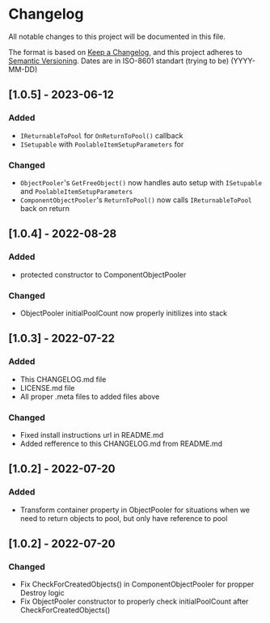 # Changelog
All notable changes to this project will be documented in this file.

The format is based on [Keep a Changelog](https://keepachangelog.com/en/1.0.0/),
and this project adheres to [Semantic Versioning](https://semver.org/spec/v2.0.0.html).
Dates are in ISO-8601 standart (trying to be) (YYYY-MM-DD)

## [1.0.5] - 2023-06-12
### Added
- `IReturnableToPool` for `OnReturnToPool()` callback
- `ISetupable` with `PoolableItemSetupParameters` for
### Changed
- `ObjectPooler`'s `GetFreeObject()` now handles auto setup with `ISetupable` and `PoolableItemSetupParameters`
- `ComponentObjectPooler`'s `ReturnToPool()` now calls `IReturnableToPool` back on return

## [1.0.4] - 2022-08-28
### Added
- protected constructor to ComponentObjectPooler
### Changed
- ObjectPooler initialPoolCount now properly initilizes into stack

## [1.0.3] - 2022-07-22
### Added
- This CHANGELOG.md file
- LICENSE.md file
- All proper .meta files to added files above
### Changed
- Fixed install instructions url in README.md
- Added refference to this CHANGELOG.md from README.md

## [1.0.2] - 2022-07-20
### Added
- Transform container property in ObjectPooler for situations when we need to return objects to pool, but only have reference to pool

## [1.0.2] - 2022-07-20
### Changed
- Fix CheckForCreatedObjects() in ComponentObjectPooler for propper Destroy logic
- Fix ObjectPooler constructor to properly check initialPoolCount after CheckForCreatedObjects()